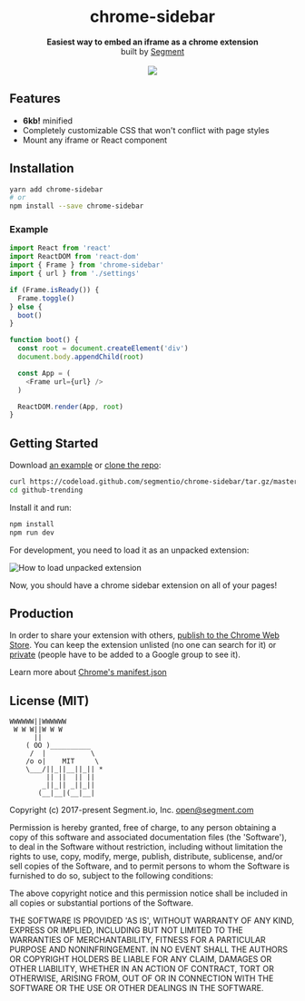 <h1 align="center">chrome-sidebar</h1>
<p align="center">
<strong>Easiest way to embed an iframe as a chrome extension</strong>
<br>
built by <a href="https://open.segment.com">Segment</a>
<br><br>
<a href="https://npmjs.com/package/chrome-iframe-sheet"><img src="https://img.shields.io/npm/v/chrome-iframe-sheet.svg" /></a>
</p>

## Features

- **6kb!** minified
- Completely customizable CSS that won't conflict with page styles
- Mount any iframe or React component

## Installation

```bash
yarn add chrome-sidebar
# or
npm install --save chrome-sidebar
```

### Example

```javascript
import React from 'react'
import ReactDOM from 'react-dom'
import { Frame } from 'chrome-sidebar'
import { url } from './settings'

if (Frame.isReady()) {
  Frame.toggle()
} else {
  boot()
}

function boot() {
  const root = document.createElement('div')
  document.body.appendChild(root)

  const App = (
    <Frame url={url} />
  )

  ReactDOM.render(App, root)
}
```

## Getting Started

Download [an example](https://github.com/segmentio/chrome-sidebar/tree/master/examples/) or [clone the repo](https://github.com/segmentio/chrome-sidebar):

```bash
curl https://codeload.github.com/segmentio/chrome-sidebar/tar.gz/master | tar -xz --strip=2 chrome-sidebar-master/examples/github-trending
cd github-trending
```

Install it and run:

```bash
npm install
npm run dev
```

For development, you need to load it as an unpacked extension:

![How to load unpacked extension](https://i.imgur.com/yWVu30C.gif)

Now, you should have a chrome sidebar extension on all of your pages!

## Production

In order to share your extension with others, [publish to the Chrome Web Store](https://developer.chrome.com/webstore/publish). You can keep the extension unlisted (no one can search for it) or [private](https://support.google.com/chrome/a/answer/2663860?hl=en) (people have to be added to a Google group to see it).

Learn more about [Chrome's manifest.json](https://developer.chrome.com/extensions/manifest)

## License (MIT)

```
WWWWWW||WWWWWW
 W W W||W W W
      ||
    ( OO )__________
     /  |           \
    /o o|    MIT     \
    \___/||_||__||_|| *
         || ||  || ||
        _||_|| _||_||
       (__|__|(__|__|
```
Copyright (c) 2017-present Segment.io, Inc. open@segment.com

Permission is hereby granted, free of charge, to any person obtaining a copy of this software and associated documentation files (the 'Software'), to deal in the Software without restriction, including without limitation the rights to use, copy, modify, merge, publish, distribute, sublicense, and/or sell copies of the Software, and to permit persons to whom the Software is furnished to do so, subject to the following conditions:

The above copyright notice and this permission notice shall be included in all copies or substantial portions of the Software.

THE SOFTWARE IS PROVIDED 'AS IS', WITHOUT WARRANTY OF ANY KIND, EXPRESS OR IMPLIED, INCLUDING BUT NOT LIMITED TO THE WARRANTIES OF MERCHANTABILITY, FITNESS FOR A PARTICULAR PURPOSE AND NONINFRINGEMENT. IN NO EVENT SHALL THE AUTHORS OR COPYRIGHT HOLDERS BE LIABLE FOR ANY CLAIM, DAMAGES OR OTHER LIABILITY, WHETHER IN AN ACTION OF CONTRACT, TORT OR OTHERWISE, ARISING FROM, OUT OF OR IN CONNECTION WITH THE SOFTWARE OR THE USE OR OTHER DEALINGS IN THE SOFTWARE.
